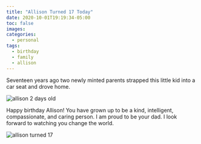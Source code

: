 ```yaml
---
title: "Allison Turned 17 Today"
date: 2020-10-01T19:19:34-05:00
toc: false
images:
categories:
  - personal
tags: 
  - birthday
  - family
  - allison
---
```


Seventeen years ago two newly minted parents strapped this little kid into a car seat and drove home.  

![allison 2 days old](/images/allison2daysold.jpg)

Happy birthday Allison!  You have grown up to be a kind, intelligent, compassionate, and caring person.   I am proud to be your dad.  I look forward to watching you change the world.

![allison turned 17](/images/allison17.jpg)